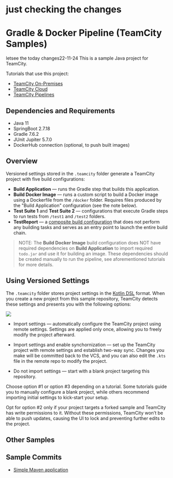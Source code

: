 
# just checking the changes
# Gradle & Docker Pipeline (TeamCity Samples)
letsee the today changes22-11-24
This is a sample Java project for TeamCity.

Tutorials that use this project:

* [TeamCity On-Premises](https://www.jetbrains.com/help/teamcity/create-pipeline.html)
* [TeamCity Cloud](https://www.jetbrains.com/help/teamcity/cloud/create-pipeline.html)
* [TeamCity Pipelines](https://www.jetbrains.com/help/teamcity/pipelines/tutorial-multi-job-pipeline.html)


## Dependencies and Requirements

* Java 11
* SpringBoot 2.7.18
* Gradle 7.6.2
* JUnit Jupiter 5.7.0
* DockerHub connection (optional, to push built images)

## Overview

Versioned settings stored in the `.teamcity` folder generate a TeamCity project with five build configurations:

* **Build Application** — runs the Gradle step that builds this application.
* **Build Docker Image** — runs a custom script to build a Docker image using a Dockerfile from the `/docker` folder. Requires files produced by the "Build Application" configuration (see the note below).
* **Test Suite 1** and **Test Suite 2** — configurations that execute Gradle steps to run tests from `/test1` and `/test2` folders.
* **TestReport** — a [composite build configuration](https://www.jetbrains.com/help/teamcity/composite-build-configuration.html) that does not perform any building tasks and serves as an entry point to launch the entire build chain.

> NOTE: The **Build Docker Image** build configuration does NOT have required dependencies on **Build Application** to import required `todo.jar` and use it for building an image. These dependencies should be created manually to run the pipeline, see aforementioned tutorials for more details.

## Using Versioned Settings

The `.teamcity` folder stores project settings in the [Kotlin DSL](https://www.jetbrains.com/help/teamcity/kotlin-dsl.html) format. When you create a new project from this sample repository, TeamCity detects these settings and presents you with the following options:

![](https://github.com/JetBrains/Maven-Configuration-TeamCity-Samples/blob/master/tc-settings-import.png)

* Import settings — automatically configure the TeamCity project using remote settings. Settings are applied only once, allowing you to freely modify the project afterward.

* Import settings and enable synchornization — set up the TeamCity project with remote settings and establish two-way sync. Changes you make will be committed back to the VCS, and you can also edit the `.kts` file in the remote repo to modify the project.

* Do not import settings — start with a blank project targeting this repository.

Choose option #1 or option #3 depending on a tutorial. Some tutorials guide you to manually configure a blank project, while others recommend importing initial settings to kick-start your setup.

Opt for option #2 only if your project targets a forked sample and TeamCity has write permissions to it. Without these permissions, TeamCity won’t be able to push updates, causing the UI to lock and preventing further edits to the project.

## Other Samples
## Sample Commits

* [Simple Maven application](https://github.com/JetBrains/Maven-Configuration-TeamCity-Samples)
